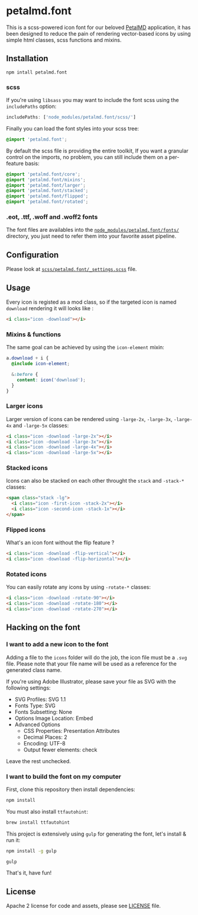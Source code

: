 # petalmd.font

This is a scss-powered icon font for our beloved [PetalMD](https://petalmd.com) application, it has been designed to reduce the pain of rendering vector-based icons by using simple html classes, scss functions and mixins.

## Installation

```
npm intall petalmd.font
```

### scss

If you're using `libsass` you may want to include the font scss using the `includePaths` option:

```javascript
includePaths: ['node_modules/petalmd.font/scss/']
```

Finally you can load the font styles into your scss tree:

```scss
@import 'petalmd.font';
```

By default the scss file is providing the entire toolkit, If you want a granular control on the imports, no problem, you can still include them on a per-feature basis:

```scss
@import 'petalmd.font/core';
@import 'petalmd.font/mixins';
@import 'petalmd.font/larger';
@import 'petalmd.font/stacked';
@import 'petalmd.font/flipped';
@import 'petalmd.font/rotated';
```

### .eot, .ttf, .woff and .woff2 fonts

The font files are availables into the [`node_modules/petalmd.font/fonts/`](https://github.com/petaldevelopment/petalmd.font/tree/master/fonts) directory, you just need to refer them into your favorite asset pipeline.

## Configuration

Please look at [`scss/petalmd.font/_settings.scss`](https://github.com/petaldevelopment/petalmd.font/blob/master/scss/petalmd.font/_settings.scss) file.

## Usage

Every icon is registed as a mod class, so if the targeted icon is named `download` rendering it will looks like :

```html
<i class="icon -download"></i>
```
### Mixins & functions

The same goal can be achieved by using the `icon-element` mixin:

```scss
a.download + i {
  @include icon-element;

  &:before {
    content: icon('download');
  }
}
```

### Larger icons

Larger version of icons can be rendered using `-large-2x`, `-large-3x`, `-large-4x` and `-large-5x` classes:

```html
<i class="icon -download -large-2x"></i>
<i class="icon -download -large-3x"></i>
<i class="icon -download -large-4x"></i>
<i class="icon -download -large-5x"></i>
```

### Stacked icons

Icons can also be stacked on each other throught the `stack` and `-stack-*` classes:

```html
<span class="stack -lg">
  <i class="icon -first-icon -stack-2x"></i>
  <i class="icon -second-icon -stack-1x"></i>
</span>
```

### Flipped icons

What's an icon font without the flip feature ?

```html
<i class="icon -download -flip-vertical"></i>
<i class="icon -download -flip-horizontal"></i>
```

### Rotated icons

You can easily rotate any icons by using `-rotate-*` classes:

```html
<i class="icon -download -rotate-90"></i>
<i class="icon -download -rotate-180"></i>
<i class="icon -download -rotate-270"></i>
```

## Hacking on the font

### I want to add a new icon to the font

Adding a file to the `icons` folder will do the job, the icon file must be a `.svg` file.
Please note that your file name will be used as a reference for the generated class name.

If you're using Adobe Illustrator, please save your file as SVG with the following settings:

- SVG Profiles: SVG 1.1
- Fonts Type: SVG
- Fonts Subsetting: None
- Options Image Location: Embed
- Advanced Options
  - CSS Properties: Presentation Attributes
  - Decimal Places: 2
  - Encoding: UTF-8
  - Output fewer <tspan> elements: check

Leave the rest unchecked.

### I want to build the font on my computer

First, clone this repository then install dependencies:

```sh
npm install
```

You must also install `ttfautohint`:

```sh
brew install ttfautohint
```

This project is extensively using `gulp` for generating the font, let's install & run it:

```sh
npm install -g gulp
```

```sh
gulp
```

That's it, have fun!

## License

Apache 2 license for code and assets, please see [LICENSE](https://github.com/petalmd/petalmd.font/blob/master/LICENSE) file.

